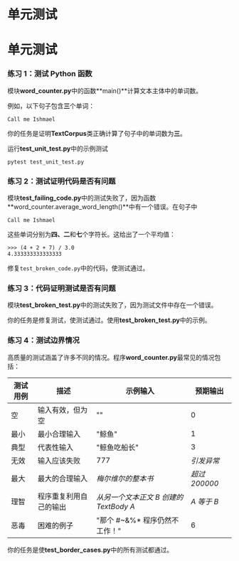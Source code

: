 # 单元测试

# 单元测试

### 练习 1：测试 Python 函数

模块**word_counter.py**中的函数**main()**计算文本主体中的单词数。

例如，以下句子包含**三**个单词：

```
Call me Ishmael 
```

你的任务是证明**TextCorpus**类正确计算了句子中的单词数为**三**。

运行**test_unit_test.py**中的示例测试

```
pytest test_unit_test.py 
```

### 练习 2：测试证明代码是否有问题

模块**test_failing_code.py**中的测试失败了，因为函数**word_counter.average_word_length()**中有一个错误。在句子中

```
Call me Ishmael 
```

这些单词分别为**四、二**和**七**个字符长。这给出了一个平均值：

```
>>> (4 + 2 + 7) / 3.0
4.333333333333333 
```

修复`test_broken_code.py`中的代码，使测试通过。

### 练习 3：代码证明测试是否有问题

模块**test_broken_test.py**中的测试失败了，因为测试文件中存在一个错误。

你的任务是修复测试，使测试通过。使用**test_broken_test.py**中的示例。

### 练习 4：测试边界情况

高质量的测试涵盖了许多不同的情况。程序**word_counter.py**最常见的情况包括：

| 测试用例 | 描述 | 示例输入 | 预期输出 |
| --- | --- | --- | --- |
| 空 | 输入有效，但为空 | "" | 0 |
| 最小 | 最小合理输入 | "鲸鱼" | 1 |
| 典型 | 代表性输入 | "鲸鱼吃船长" | 3 |
| 无效 | 输入应该失败 | 777 | *引发异常* |
| 最大 | 最大的合理输入 | *梅尔维尔的整本书* | *超过 200000* |
| 理智 | 程序重复利用自己的输出 | *从另一个文本正文 B 创建的 TextBody A* | *A 等于 B* |
| 恶毒 | 困难的例子 | "那个 #~&%* 程序仍然不工作！" | 6 |

你的任务是使**test_border_cases.py**中的所有测试都通过。
